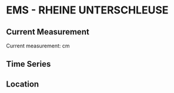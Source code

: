 # EMS - RHEINE UNTERSCHLEUSE

## Current Measurement

Current measurement: <Value topic="rivers/pegel-online/EMS/RHEINE-UNTERSCHLEUSE/measurementValue"/> cm

## Time Series

<TimeSeries topic="rivers/pegel-online/EMS/RHEINE-UNTERSCHLEUSE/measurementValue" period="week" />

## Location

<WorldMap>
  <Marker lat="52.288026295065244" lon="7.434078039946324" labelTopic="rivers/pegel-online/EMS/RHEINE-UNTERSCHLEUSE/measurementValue" />
</WorldMap>
